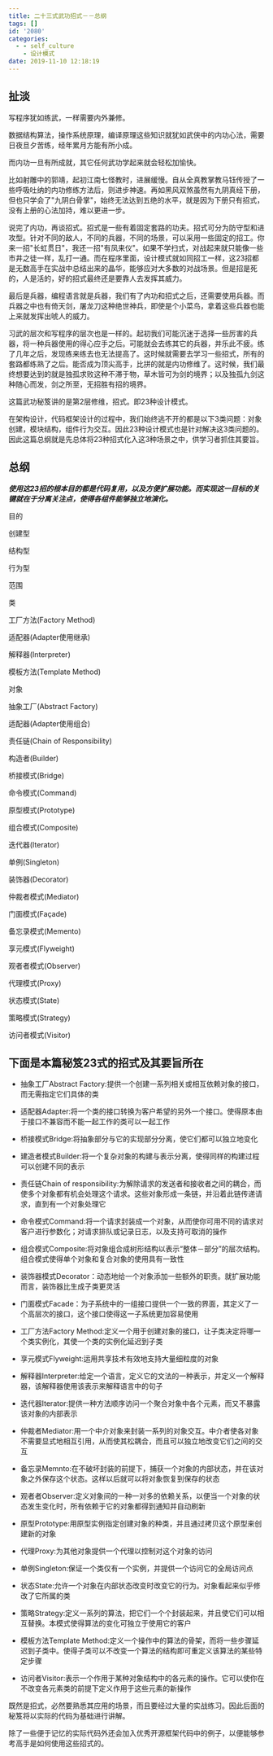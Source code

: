 ```yaml
---
title: 二十三式武功招式－－总纲
tags: []
id: '2080'
categories:
  - - self_culture
    - 设计模式
date: 2019-11-10 12:18:19
---
```


## 扯淡

写程序犹如练武，一样需要内外兼修。

数据结构算法，操作系统原理，编译原理这些知识就犹如武侠中的内功心法，需要日夜旦夕苦练，经年累月方能有所小成。

而内功一旦有所成就，其它任何武功学起来就会轻松加愉快。

比如射雕中的郭靖，起初江南七怪教时，进展缓慢。自从全真教掌教马钰传授了一些呼吸吐纳的内功修练方法后，则进步神速。再如黑风双煞虽然有九阴真经下册，但也只学会了"九阴白骨掌"，始终无法达到五绝的水平，就是因为下册只有招式，没有上册的心法加持，难以更进一步。

说完了内功，再谈招式。招式是一些有着固定套路的功夫。招式可分为防守型和进攻型。针对不同的敌人，不同的兵器，不同的场景，可以采用一些固定的招工。你来一招"长虹贯日"，我还一招"有凤来仪"。如果不学扫式，对战起来就只能像一些市井之徒一样，乱打一通。而在程序里面，设计模式就如同招工一样，这23招都是无数高手在实战中总结出来的晶华，能够应对大多数的对战场景。但是招是死的，人是活的，好的招式最终还是要靠人去发挥其威力。

最后是兵器，编程语言就是兵器，我们有了内功和招式之后，还需要使用兵器。而兵器之中也有倚天剑，屠龙刀这种绝世神兵，即使是个小菜鸟，拿着这些兵器也能上来就发挥出唬人的威力。

习武的层次和写程序的层次也是一样的。起初我们可能沉迷于选择一些厉害的兵器，将一种兵器使用的得心应手之后。可能就会去练其它的兵器，并乐此不疲。练了几年之后，发现练来练去也无法提高了。这时候就需要去学习一些招式，所有的套路都练熟了之后。能否成为顶尖高手，比拼的就是内功修维了。这时候，我们最终想要达到的就是独孤求败这种不滞于物，草木皆可为剑的境界；以及独孤九剑这种随心而发，剑之所至，无招胜有招的境界。

这篇武功秘笈讲的是第2层修维，招式。即23种设计模式。

在架构设计，代码框架设计的过程中，我们始终逃不开的都是以下3类问题：对象创建，模块结构，组件行为交互。因此23种设计模式也是针对解决这3类问题的。因此这篇总纲就是先总体将23种招式化入这3种场景之中，供学习者抓住其要旨。

## 总纲

**_使用这23招的根本目的都是代码复用，以及方便扩展功能。而实现这一目标的关键就在于分离关注点，使得各组件能够独立地演化。_**

目的

创建型

结构型

行为型

范围

类

工厂方法(Factory Method)

适配器(Adapter使用继承)

解释器(Interpreter)

模板方法(Template Method)

对象

抽象工厂(Abstract Factory)

适配器(Adapter使用组合)

责任链(Chain of Responsibility)

构造者(Builder)

桥接模式(Bridge)

命令模式(Command)

原型模式(Prototype)

组合模式(Composite)

迭代器(Iterator)

单例(Singleton)

装饰器(Decorator)

仲裁者模式(Mediator)

门面模式(Façade)

备忘录模式(Memento)

享元模式(Flyweight)

观者者模式(Observer)

代理模式(Proxy)

状态模式(State)

策略模式(Strategy)

访问者模式(Visitor)

## 下面是本篇秘笈23式的招式及其要旨所在

*   抽象工厂Abstract Factory:提供一个创建一系列相关或相互依赖对象的接口，而无需指定它们具体的类

*   适配器Adapter:将一个类的接口转换为客户希望的另外一个接口。使得原本由于接口不兼容而不能一起工作的类可以一起工作

*   桥接模式Bridge:将抽象部分与它的实现部分分离，使它们都可以独立地变化

*   建造者模式Builder:将一个复杂对象的构建与表示分离，使得同样的构建过程可以创建不同的表示

*   责任链Chain of responsibility:为解除请求的发送者和接收者之间的耦合，而使多个对象都有机会处理这个请求。这些对象形成一条链，并沿着此链传递请求，直到有一个对象处理它

*   命令模式Command:将一个请求封装成一个对象，从而使你可用不同的请求对客户进行参数化；对请求排队或记录日志，以及支持可取消的操作

*   组合模式Composite:将对象组合成树形结构以表示“整体－部分”的层次结构。组合模式使得单个对象和复合对象的使用具有一致性

*   装饰器模式Decorator：动态地给一个对象添加一些额外的职责。就扩展功能而言，装饰器比生成子类更灵活

*   门面模式Facade：为子系统中的一组接口提供一个一致的界面，其定义了一个高层次的接口，这个接口使得这一子系统更加容易使用

*   工厂方法Factory Method:定义一个用于创建对象的接口，让子类决定将哪一个类实例化，其使一个类的实例化延迟到子类

*   享元模式Flyweight:运用共享技术有效地支持大量细粒度的对象

*   解释器Interpreter:给定一个语言，定义它的文法的一种表示，并定义一个解释器，该解释器使用该表示来解释语言中的句子

*   迭代器Iterator:提供一种方法顺序访问一个聚合对象中各个元素，而又不暴露该对象的内部表示

*   仲裁者Mediator:用一个中介对象来封装一系列的对象交互。中介者使各对象不需要显式地相互引用，从而使其松耦合，而且可以独立地改变它们之间的交互

*   备忘录Memnto:在不破坏封装的前提下，捕获一个对象的内部状态，并在该对象之外保存这个状态。这样以后就可以将对象恢复到保存的状态

*   观者者Observer:定义对象间的一种一对多的依赖关系，以便当一个对象的状态发生变化时，所有依赖于它的对象都得到通知并自动刷新

*   原型Prototype:用原型实例指定创建对象的种类，并且通过拷贝这个原型来创建新的对象

*   代理Proxy:为其他对象提供一个代理以控制对这个对象的访问

*   单例Singleton:保证一个类仅有一个实例，并提供一个访问它的全局访问点

*   状态State:允许一个对象在内部状态改变时改变它的行为。对象看起来似乎修改了它所属的类

*   策略Strategy:定义一系列的算法，把它们一个个封装起来，并且使它们可以相互替换。本模式使得算法的变化可独立于使用它的客户

*   模板方法Template Method:定义一个操作中的算法的骨架，而将一些步骤延迟到子类中。使得子类可以不改变一个算法的结构即可重定义该算法的某些特定步骤

*   访问者Visitor:表示一个作用于某种对象结构中的各元素的操作。它可以使你在不改变各元素类的前提下定义作用于这些元素的新操作

既然是招式，必然要熟悉其应用的场景，而且要经过大量的实战练习。因此后面的秘笈将以实际的代码为基础进行讲解。

除了一些便于记忆的实际代码外还会加入优秀开源框架代码中的例子，以便能够参考高手是如何使用这些招式的。